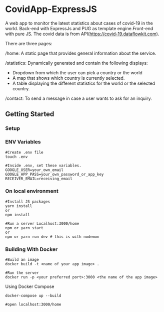 # CovidApp-ExpressJS

A web app to monitor the latest statistics about cases of covid-19 in the world.
Back-end with ExpressJs and PUG as template engine.Front-end with pure JS.
The covid data is from API(https://covid-19.dataflowkit.com).

There are three pages:

/home: A static page that provides general information about the service.

/statistics: Dynamically generated and contain the following displays:

- Dropdown from which the user can pick a country or the world
- A map that shows which country is currently selected.
- A table displaying the different statistics for the world or the selected country.

/contact: To send a message in case a user wants to ask for an inquiry.

## Getting Started

### Setup

### ENV Variables
```
#Create .env file
touch .env

#Inside .env, set these variables.
GOOGLE_USER=your_own_email
GOOGLE_APP_PASS=your_own_password_or_app_key
RECEIVER_EMAIL=receiving_email
```

### On local environment

```
#Install JS packages
yarn install
or
npm install

#Run a server Localhost:3000/home
npm or yarn start
or
npm or yarn run dev # this is with nodemon
```

### Building With Docker

```
#Build an image
docker build -t <name of your app image> .

#Run the server
docker run -p <your preferred port>:3000 <the name of the app image>
```

Using Docker Compose

```
docker-compose up --build

#open localhost:3000/home
```


